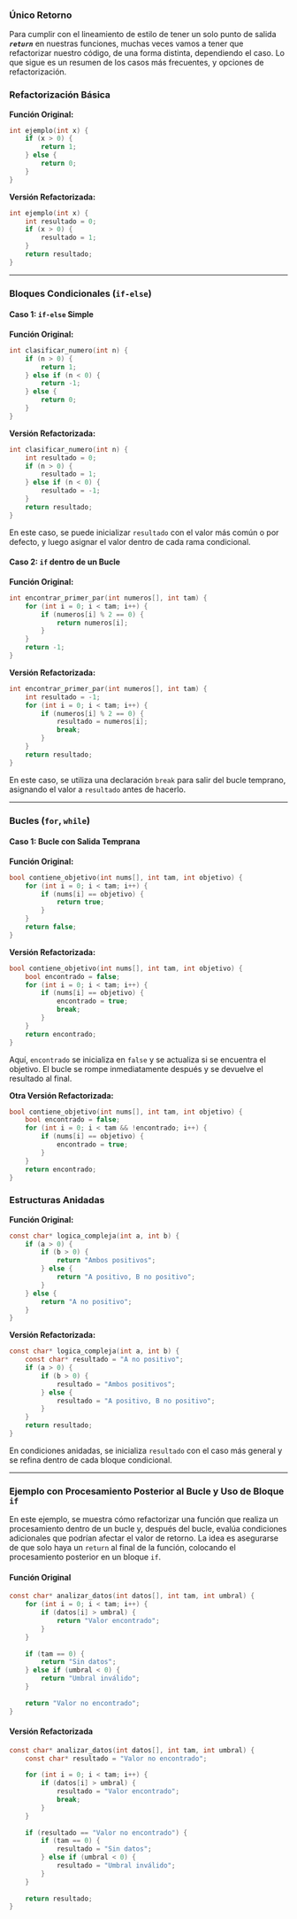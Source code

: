### Único Retorno

Para cumplir con el lineamiento de estilo de tener un solo punto de salida ***`return`*** en nuestras funciones, muchas veces vamos a tener que refactorizar nuestro código, de una forma distinta, dependiendo el caso. Lo que sigue es un resumen de los casos más frecuentes, y opciones de refactorización.

### Refactorización Básica

**Función Original:**

```c
int ejemplo(int x) {
    if (x > 0) {
        return 1;
    } else {
        return 0;
    }
}
```

**Versión Refactorizada:**

```c
int ejemplo(int x) {
    int resultado = 0;
    if (x > 0) {
        resultado = 1;
    }
    return resultado;
}
```

---

### Bloques Condicionales (`if-else`)

#### Caso 1: `if-else` Simple

**Función Original:**

```c
int clasificar_numero(int n) {
    if (n > 0) {
        return 1;
    } else if (n < 0) {
        return -1;
    } else {
        return 0;
    }
}
```

**Versión Refactorizada:**

```c
int clasificar_numero(int n) {
    int resultado = 0;
    if (n > 0) {
        resultado = 1;
    } else if (n < 0) {
        resultado = -1;
    }
    return resultado;
}
```

En este caso, se puede inicializar `resultado` con el valor más común o por defecto, y luego asignar el valor dentro de cada rama condicional.

#### Caso 2: `if` dentro de un Bucle

**Función Original:**

```c
int encontrar_primer_par(int numeros[], int tam) {
    for (int i = 0; i < tam; i++) {
        if (numeros[i] % 2 == 0) {
            return numeros[i];
        }
    }
    return -1;
}
```

**Versión Refactorizada:**

```c
int encontrar_primer_par(int numeros[], int tam) {
    int resultado = -1;
    for (int i = 0; i < tam; i++) {
        if (numeros[i] % 2 == 0) {
            resultado = numeros[i];
            break;
        }
    }
    return resultado;
}
```

En este caso, se utiliza una declaración `break` para salir del bucle temprano, asignando el valor a `resultado` antes de hacerlo.

---

### Bucles (`for`, `while`)

#### Caso 1: Bucle con Salida Temprana

**Función Original:**

```c
bool contiene_objetivo(int nums[], int tam, int objetivo) {
    for (int i = 0; i < tam; i++) {
        if (nums[i] == objetivo) {
            return true;
        }
    }
    return false;
}
```

**Versión Refactorizada:**

```c
bool contiene_objetivo(int nums[], int tam, int objetivo) {
    bool encontrado = false;
    for (int i = 0; i < tam; i++) {
        if (nums[i] == objetivo) {
            encontrado = true;
            break;
        }
    }
    return encontrado;
}
```

Aquí, `encontrado` se inicializa en `false` y se actualiza si se encuentra el objetivo. El bucle se rompe inmediatamente después y se devuelve el resultado al final.

**Otra Versión Refactorizada:**

```c
bool contiene_objetivo(int nums[], int tam, int objetivo) {
    bool encontrado = false;
    for (int i = 0; i < tam && !encontrado; i++) {
        if (nums[i] == objetivo) {
            encontrado = true;
        }
    }
    return encontrado;
}
```


### Estructuras Anidadas

**Función Original:**

```c
const char* logica_compleja(int a, int b) {
    if (a > 0) {
        if (b > 0) {
            return "Ambos positivos";
        } else {
            return "A positivo, B no positivo";
        }
    } else {
        return "A no positivo";
    }
}
```

**Versión Refactorizada:**

```c
const char* logica_compleja(int a, int b) {
    const char* resultado = "A no positivo";
    if (a > 0) {
        if (b > 0) {
            resultado = "Ambos positivos";
        } else {
            resultado = "A positivo, B no positivo";
        }
    }
    return resultado;
}
```

En condiciones anidadas, se inicializa `resultado` con el caso más general y se refina dentro de cada bloque condicional.

---

### Ejemplo con Procesamiento Posterior al Bucle y Uso de Bloque `if`

En este ejemplo, se muestra cómo refactorizar una función que realiza un procesamiento dentro de un bucle y, después del bucle, evalúa condiciones adicionales que podrían afectar el valor de retorno. La idea es asegurarse de que solo haya un `return` al final de la función, colocando el procesamiento posterior en un bloque `if`.

#### Función Original

```c
const char* analizar_datos(int datos[], int tam, int umbral) {
    for (int i = 0; i < tam; i++) {
        if (datos[i] > umbral) {
            return "Valor encontrado";
        }
    }
    
    if (tam == 0) {
        return "Sin datos";
    } else if (umbral < 0) {
        return "Umbral inválido";
    }
    
    return "Valor no encontrado";
}
```

#### Versión Refactorizada

```c
const char* analizar_datos(int datos[], int tam, int umbral) {
    const char* resultado = "Valor no encontrado";
    
    for (int i = 0; i < tam; i++) {
        if (datos[i] > umbral) {
            resultado = "Valor encontrado";
            break;
        }
    }
    
    if (resultado == "Valor no encontrado") {
        if (tam == 0) {
            resultado = "Sin datos";
        } else if (umbral < 0) {
            resultado = "Umbral inválido";
        }
    }
    
    return resultado;
}
```
